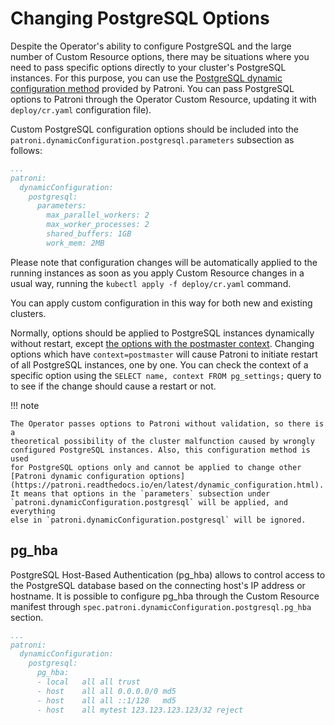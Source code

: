 # Changing PostgreSQL Options

Despite the Operator's ability to configure PostgreSQL and the large number of
Custom Resource options, there may be situations where you need to pass specific
options directly to your cluster's PostgreSQL instances. For this purpose, you
can use the [PostgreSQL dynamic configuration method](https://patroni.readthedocs.io/en/latest/dynamic_configuration.html)
provided by Patroni. You can pass PostgreSQL options to Patroni through the 
Operator Custom Resource, updating it with `deploy/cr.yaml` configuration file).

Custom PostgreSQL configuration options should be included into the
`patroni.dynamicConfiguration.postgresql.parameters` subsection as follows:

```yaml
...
patroni:
  dynamicConfiguration:
    postgresql:
      parameters:
        max_parallel_workers: 2
        max_worker_processes: 2
        shared_buffers: 1GB
        work_mem: 2MB
```

Please note that configuration changes will be automatically applied to the
running instances as soon as you apply Custom Resource changes in a usual way,
running the `kubectl apply -f deploy/cr.yaml` command.

You can apply custom configuration in this way for both new and existing clusters.

Normally, options should be applied to PostgreSQL instances dynamically without
restart, except [the options with the postmaster context](https://www.postgresql.org/docs/15/view-pg-settings.html).
Changing options which have `context=postmaster` will cause Patroni to initiate
restart of all PostgreSQL instances, one by one. You can check the context of
a specific option using the `SELECT name, context FROM pg_settings;` query to
to see if the change should cause a restart or not.

!!! note

    The Operator passes options to Patroni without validation, so there is a
    theoretical possibility of the cluster malfunction caused by wrongly
    configured PostgreSQL instances. Also, this configuration method is used
    for PostgreSQL options only and cannot be applied to change other 
    [Patroni dynamic configuration options](https://patroni.readthedocs.io/en/latest/dynamic_configuration.html).
    It means that options in the `parameters` subsection under
    `patroni.dynamicConfiguration.postgresql` will be applied, and everything
    else in `patroni.dynamicConfiguration.postgresql` will be ignored.


## pg_hba

PostgreSQL Host-Based Authentication (pg_hba) allows to control access to the PostgreSQL 
database based on the connecting host's IP address or hostname. It is possible to 
configure pg_hba through the Custom Resource manifest through 
`spec.patroni.dynamicConfiguration.postgresql.pg_hba` section.

```yaml
...
patroni:
  dynamicConfiguration:
    postgresql:
      pg_hba:
      - local   all all trust
      - host    all all 0.0.0.0/0 md5
      - host    all all ::1/128   md5
      - host    all mytest 123.123.123.123/32 reject
```
